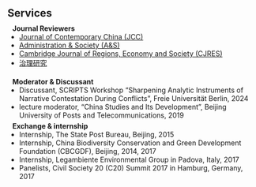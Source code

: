 <h1 id="services"></h1>

<h2 style="margin: 60px 0px 10px;">Services</h2>

<h4 style="margin:0 10px 0;">Journal Reviewers</h4>

<ul style="margin:0 0 20px;">
  <li><a href="https://www.tandfonline.com/journals/cjcc20"><autocolor>Journal of Contemporary China (JCC)</autocolor></a></li>
  <li><a href="https://journals.sagepub.com/home/aasb"><autocolor>Administration & Society (A&S)</autocolor></a></li>
  <li><a href="https://academic.oup.com/cjres"><autocolor>Cambridge Journal of Regions, Economy and Society (CJRES)</autocolor></a></li>
  <li><a href="http://journal08.magtech.org.cn/Jwk3_zlyj/CN/1007-9092/home.shtml"><autocolor>治理研究</autocolor></a></li>
</ul>

<h4 style="margin:0 10px 0;">Moderator & Discussant</h4>

<ul style="margin:0 0 5px;">
  <li><autocolor>Discussant, SCRIPTS Workshop “Sharpening Analytic Instruments of Narrative Contestation During Conflicts”, Freie Universität Berlin, 2024</autocolor></li>
  <li><autocolor>lecture moderator, “China Studies and Its Development”, Beijing University of Posts and Telecommunications, 2019</autocolor></li>
</ul>

<h4 style="margin:0 10px 0;">Exchange & internship</h4>

<ul style="margin:0 0 5px;">
  <li><autocolor>Internship, The State Post Bureau, Beijing, 2015</autocolor></li>
  <li><autocolor>Internship, China Biodiversity Conservation and Green Development Foundation (CBCGDF), Beijing, 2014, 2017</autocolor></a></li>
  <li><autocolor>Internship, Legambiente Environmental Group in Padova, Italy, 2017</autocolor></a></li>
  <li><autocolor>Panelists, Civil Society 20 (C20) Summit 2017 in Hamburg, Germany, 2017</autocolor></a></li>
</ul>





